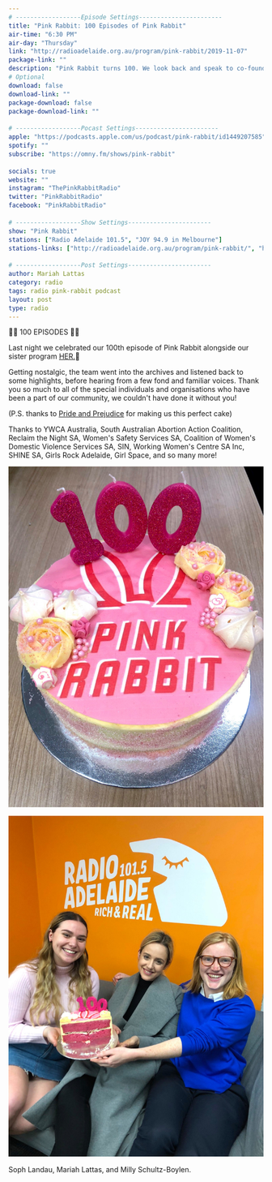```yaml
---
# ------------------Episode Settings-----------------------
title: "Pink Rabbit: 100 Episodes of Pink Rabbit"
air-time: "6:30 PM"
air-day: "Thursday"
link: "http://radioadelaide.org.au/program/pink-rabbit/2019-11-07"
package-link: ""
description: "Pink Rabbit turns 100. We look back and speak to co-founder Georgia Roberts."
# Optional
download: false
download-link: ""
package-download: false
package-download-link: ""

# ------------------Pocast Settings-----------------------
apple: "https://podcasts.apple.com/us/podcast/pink-rabbit/id1449207585"
spotify: ""
subscribe: "https://omny.fm/shows/pink-rabbit"

socials: true
website: ""
instagram: "ThePinkRabbitRadio"
twitter: "PinkRabbitRadio"
facebook: "PinkRabbitRadio"

# ------------------Show Settings-----------------------
show: "Pink Rabbit"
stations: ["Radio Adelaide 101.5", "JOY 94.9 in Melbourne"]
stations-links: ["http://radioadelaide.org.au/program/pink-rabbit/", "https://joy.org.au/pinkrabbit/"]

# ------------------Post Settings-----------------------
author: Mariah Lattas
category: radio
tags: radio pink-rabbit podcast
layout: post
type: radio
---
```


🐰💖 100 EPISODES 💖🐰

Last night we celebrated our 100th episode of Pink Rabbit alongside our sister program [HER.](http://radioadelaide.org.au/program/her/)🎉

Getting nostalgic, the team went into the archives and listened back to some highlights, before hearing from a few fond and familiar voices.
Thank you so much to all of the special individuals and organisations who have been a part of our community, we couldn't have done it without you!

(P.S. thanks to [Pride and Prejudice](http://radioadelaide.org.au/program/pride-and-prejudice/) for making us this perfect cake)

Thanks to YWCA Australia, South Australian Abortion Action Coalition, Reclaim the Night SA, Women's Safety Services SA, Coalition of Women's Domestic Violence Services SA, SIN, Working Women's Centre SA Inc, SHINE SA, Girls Rock Adelaide, Girl Space, and so many more!

![Pink Rabbit 100 cake!](/assets/images/posts/pink-rabbit-100-1.jpg)

![Pink Rabbit 100 us!](/assets/images/posts/pink-rabbit-100-2.jpg)
<figcaption>Soph Landau, Mariah Lattas, and Milly Schultz-Boylen.</figcaption>